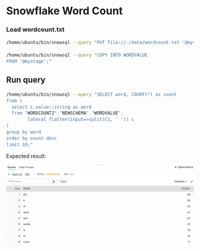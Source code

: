 # Snowflake Word Count

### Load wordcount.txt

```bash
/home/ubuntu/bin/snowsql --query "PUT file://./data/wordcount.txt '@mystage';"

/home/ubuntu/bin/snowsql --query "COPY INTO WORDVALUE 
FROM '@mystage';"
```


## Run query

```bash
/home/ubuntu/bin/snowsql --query "SELECT word, COUNT(*) as count
from (
  select c.value::string as word 
  from "WORDCOUNT2"."NEWSCHEMA"."WORDVALUE", 
        lateral flatten(input=>split(C1, ' ')) c
)
group by word
order by count desc
limit 10;"
```

Expected result:

![alt text](imgs/snowflake_query_result.png "query output")